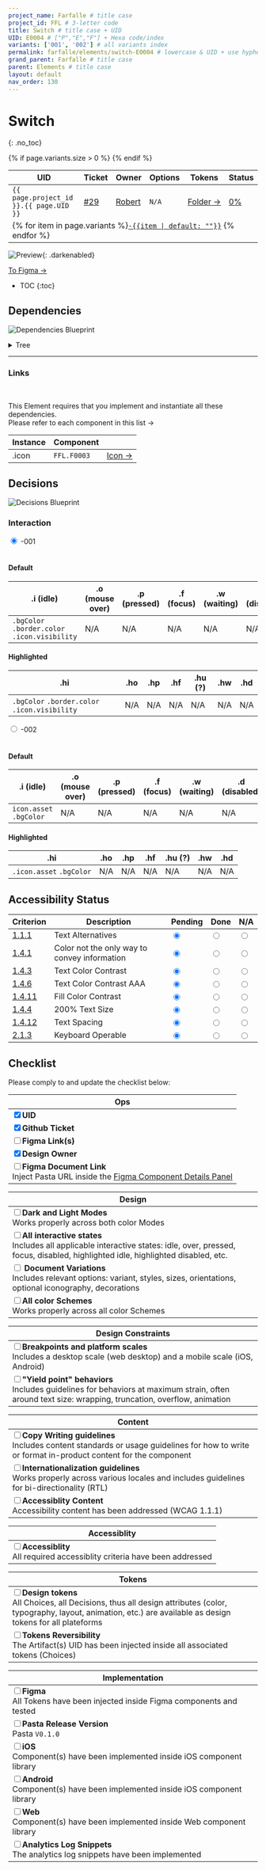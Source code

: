 ```yaml
---
project_name: Farfalle # title case
project_id: FFL # 3-letter code
title: Switch # title case + UID
UID: E0004 # ["P","E","F"] + Hexa code/index
variants: ['001', '002'] # all variants index
permalink: farfalle/elements/switch-E0004 # lowercase & UID + use hyphens › https://tinyurl.com/27kmc4rb
grand_parent: Farfalle # title case
parent: Elements # title case
layout: default
nav_order: 130
---
```


<!-- Utility scripts -->
<script defer src="{{ site.baseurl }}/assets/js/utilities/pasta-token-generation.js"></script>
<!-- Inject Pasta Apparatus ad hoc script ↓ -->
<script defer src="{{ site.baseurl }}/assets/js/apparatuses/index.js"></script>
<script defer src="{{ site.baseurl }}/assets/js/apparatuses/page-script.js"></script>

# Switch
{: .no_toc}

<table class="headTopBorder">
  <thead>
    <tr>
      <th>UID</th>
      <th>Ticket</th>
      <th>Owner</th>
      <th>Options</th>
      <th>Tokens</th>
      <th>Status</th>
    </tr>
  </thead>
  <tbody>
    <tr>
      <td><code>{{ page.project_id }}.{{ page.UID }}</code></td>
      <td><a href="https://github.com/yummly/pasta/issues/29">&#35;29</a></td>
      <td><a href="https://github.com/robert-ANML">Robert</a></td>
      <td><span data-toolclip='N/A'><code>N/A</code></span></td>
      <td><a href="{{ site.url }}/pasta/assets/projects/{{ page.project_id }}/tokens/">Folder&nbsp;→</a></td>
      <td><a href="#accessibility-status"><span id="statusWidget"></span><span>0%</span></a></td>
    </tr>
    {% if page.variants.size > 0 %}
    <tr>
      <td colspan="6" class="pageHeaderVariantsRow">
        {% for item in page.variants %}<a href="#{{ page.UID }}-{{item}}"><code>-{{item | default: ""}}</code></a> {% endfor %}
      </td>
    </tr>
    {% endif %}
  </tbody>
</table>


![Preview]({{site.baseurl}}/assets/projects/{{page.project_id}}/images/YPL-DOC-FFL-E0004-preview_01.png){: .darkenabled}

<a href="https://www.figma.com/file/le9hbXPWmA55qUA7a7otgH/Pasta-0.1.0?node-id=2116%3A38531" class="btn iconed figmaBadge">To Figma →<a>

- TOC
{:toc}

<!-- ## Layout -->

## Dependencies

![Dependencies Blueprint]({{site.baseurl}}/assets/projects/{{page.project_id}}/images/YPL-DOC-FFL-E0004-bp_dependencies_01.png)

<details>
<summary>Tree</summary>
 <section class="flex-1_2-cols">
   <div>
    <p>
      Tree-view of all nested items. <code>(optional)</code> means that the item is not always used and displayed depending on the Component Options.
    </p>
   </div>
   <div>
     {% highlight txt %}
          YPL.FFL.E0004
          └─ .icon
     {% endhighlight %}
   </div>
 </section>
</details>
<hr>

### Links

<section class="flex-1_2-cols">
   <div>
     <br>
    <p>
     This Element requires that you implement and instantiate all these dependencies.<br>
     Please refer to each component in this list&nbsp;→
     </p>
   </div>
   <div>
     <table>
       <thead>
         <tr>
           <th>Instance</th>
           <th>Component</th>
           <th></th>
         </tr>
       </thead>
        <tbody>
         <tr>
            <td>.icon</td>
            <td><span data-toolclip='"YPL.FFL.{{ page.UID }}.icon.asset.value": "{YPL.FFL.F0003-XXX}"'><code>FFL.F0003</code></span></td>
            <td><a href="{{site.baseurl}}/{{ page.project_name | downcase }}/primitives/icons-F0003" alt="Link to Icon page" class="btn">Icon →</a></td>
         </tr>
        </tbody>
     </table>
   </div>
 </section>

## Decisions

![Decisions Blueprint]({{site.baseurl}}/assets/projects/{{page.project_id}}/images/YPL-DOC-FFL-E0004-bp_decisions_01.png)

### Interaction


 <div class="tabs">
     <input type="radio" name="Variants" id="variant_01" checked="checked">
     <label for="variant_01">-001</label>
     <div class="tab">
        <br>
        <h4 class="no_toc">Default</h4>
        <table class="type-01 headerNoUpperCase colBordered headFramed">
          <!-- <caption>my caption</caption> -->
          <thead>
            <tr>
              <th>.i (idle)</th>
              <th>.o (mouse over)</th>
              <th>.p (pressed)</th>
              <th>.f (focus)</th>
              <th>.w (waiting)</th>
              <th>.d (disabled)</th>
            </tr>
          </thead>
          <tbody>
            <tr>
              <td>
                <span data-toolclip='"YPL.FFL.TKUI_D.{{ page.UID }}-001.bgColor.i.value": "{YPL.FFL.TKUI_C.colors.transparent.value}"'><code class="language-plaintext highlighter-rouge">.bgColor</code></span>
                <span data-toolclip='"YPL.FFL.TKUI_D.{{ page.UID }}-001.border.color.i.value": "{YPL.FFL.TKUI_C.colors.grey.300.value}"'><code class="language-plaintext highlighter-rouge">.border.color</code></span>
                <span data-toolclip='"YPL.FFL.TKUI_D.{{ page.UID }}-001.icon.visibility.i.value": "{YPL.CONST.boolean.false.value}"'><code class="language-plaintext highlighter-rouge">.icon.visibility</code></span>                                                  
              </td>
              <td><span class="dimmed">N/A</span></td>
              <td><span class="dimmed">N/A</span></td>
              <td><span class="dimmed">N/A</span></td>
              <td><span class="dimmed">N/A</span></td>
              <td><span class="dimmed">N/A</span></td>
            </tr>
          </tbody>
        </table>
        <h4 class="no_toc">Highlighted</h4>
        <table class="type-01 headerNoUpperCase colBordered headFramed">
          <!-- <caption>my caption</caption> -->
          <thead>
            <tr>
              <th>.hi</th>
              <th>.ho</th>
              <th>.hp</th>
              <th>.hf</th>
              <th>.hu <span data-toolclip='Occurs when a parent or grand-parent node loses the focus while the component is still highlighted. Cf. OSX Finder Columns View, when navigating within nested folders.'>(?)</span></th>
              <th>.hw</th>
              <th>.hd</th>
            </tr>
          </thead>
          <tbody>
          <tr>
            <td>
              <span data-toolclip='"YPL.FFL.TKUI_D.{{ page.UID }}-001.bgColor.hi.value": "YPL.FFL.TKUI_C.colors.grey.900.value"'><code class="language-plaintext highlighter-rouge">.bgColor</code></span>
              <span data-toolclip='"YPL.FFL.TKUI_D.{{ page.UID }}-001.border.color.hi.value": "{YPL.FFL.TKUI_C.colors.grey.900.value}"'><code class="language-plaintext highlighter-rouge">.border.color</code></span>
              <span data-toolclip='"YPL.FFL.TKUI_D.{{ page.UID }}-001.icon.visibility.hi.value": "{YPL.CONST.boolean.true.value}"'><code class="language-plaintext highlighter-rouge">.icon.visibility</code></span>                
            </td>
            <td><span class="dimmed">N/A</span></td>
            <td><span class="dimmed">N/A</span></td>
            <td><span class="dimmed">N/A</span></td>
            <td><span class="dimmed">N/A</span></td>
            <td><span class="dimmed">N/A</span></td>
            <td><span class="dimmed">N/A</span></td>
          </tr>
          </tbody>
        </table>
   </div>
   <input type="radio" name="Variants" id="variant_02">
   <label for="variant_02">-002</label>
   <div class="tab">
      <br>
      <h4 class="no_toc">Default</h4>
        <table class="type-01 headerNoUpperCase colBordered headFramed">
          <!-- <caption>my caption</caption> -->
          <thead>
            <tr>
              <th>.i (idle)</th>
              <th>.o (mouse over)</th>
              <th>.p (pressed)</th>
              <th>.f (focus)</th>
              <th>.w (waiting)</th>
              <th>.d (disabled)</th>
            </tr>
          </thead>
          <tbody>
            <tr>
              <td>
                <span data-toolclip='"YPL.FFL.TKUI_D.{{ page.UID }}-001.icon.asset.i.value": "{YPL.FFL.F0003-001}"'><code class="language-plaintext highlighter-rouge">icon.asset</code></span>              
                <span data-toolclip='"YPL.FFL.TKUI_D.{{ page.UID }}-001.bgColor.i.value": "YPL.FFL.TKUI_C.colors.teal.400.value"'><code class="language-plaintext highlighter-rouge">.bgColor</code></span>
              </td>
              <td><span class="dimmed">N/A</span></td>
              <td><span class="dimmed">N/A</span></td>
              <td><span class="dimmed">N/A</span></td>
              <td><span class="dimmed">N/A</span></td>
              <td><span class="dimmed">N/A</span></td>
            </tr>
          </tbody>
        </table>
        <h4 class="no_toc">Highlighted</h4>
        <table class="type-01 headerNoUpperCase colBordered headFramed">
          <!-- <caption>my caption</caption> -->
          <thead>
            <tr>
              <th>.hi</th>
              <th>.ho</th>
              <th>.hp</th>
              <th>.hf</th>
              <th>.hu <span data-toolclip='Occurs when a parent or grand-parent node loses the focus while the component is still highlighted. Cf. OSX Finder Columns View, when navigating within nested folders.'>(?)</span></th>
              <th>.hw</th>
              <th>.hd</th>
            </tr>
          </thead>
          <tbody>
          <tr>
            <td>
                <span data-toolclip='"YPL.FFL.TKUI_D.{{ page.UID }}-001.icon.asset.hi.value": "{YPL.FFL.F0003-027}"'><code class="language-plaintext highlighter-rouge">.icon.asset</code></span>              
                <span data-toolclip='"YPL.FFL.TKUI_D.{{ page.UID }}-001.bgColor.hi.value": "YPL.FFL.TKUI_C.colors.grey.500.value"'><code class="language-plaintext highlighter-rouge">.bgColor</code></span>            
            </td>
            <td><span class="dimmed">N/A</span></td>
            <td><span class="dimmed">N/A</span></td>
            <td><span class="dimmed">N/A</span></td>
            <td><span class="dimmed">N/A</span></td>
            <td><span class="dimmed">N/A</span></td>
            <td><span class="dimmed">N/A</span></td>
          </tr>
          </tbody>
        </table>
   </div>
 </div>




## Accessibility Status

 <table class="Last3ThCentered">
     <thead>
       <tr>
           <th>Criterion</th>
           <th>Description</th>
           <th>Pending</th>
           <th>Done</th>
           <th>N/A</th>
       </tr>
     </thead>
     <tbody>
       <tr>
           <td><a href="https://www.w3.org/TR/WCAG21/#text-alternatives">1.1.1</a></td>
           <td>Text Alternatives</td>
           <td><input type="radio"  data-status-category="accessibility" id="WCAG_1_1_1P" name="WCAG_1_1_1" value="pending" checked></td>
           <td><input type="radio"  data-status-category="accessibility" id="WCAG_1_1_1D" name="WCAG_1_1_1" value="done"></td>
           <td><input type="radio"  data-status-category="accessibility" id="WCAG_1_1_1N" name="WCAG_1_1_1" value="N/A"></td>
       </tr>
       <tr>
           <td><a href="https://www.w3.org/TR/WCAG21/#use-of-color">1.4.1</a></td>
           <td>Color not the only way to convey information</td>
           <td><input type="radio"  data-status-category="accessibility" id="WCAG_1_4_1P" name="WCAG_1_4_1" value="pending" checked></td>
           <td><input type="radio"  data-status-category="accessibility" id="WCAG_1_4_1D" name="WCAG_1_4_1" value="done"></td>
           <td><input type="radio"  data-status-category="accessibility" id="WCAG_1_4_1N" name="WCAG_1_4_1" value="N/A"></td>
       </tr>
       <tr>
           <td><a href="https://www.w3.org/TR/WCAG21/#contrast-minimum">1.4.3</a></td>
           <td>Text Color Contrast</td>
           <td><input type="radio"  data-status-category="accessibility" id="WCAG_1_4_3P" name="WCAG_1_4_3" value="pending" checked></td>
           <td><input type="radio"  data-status-category="accessibility" id="WCAG_1_4_3D" name="WCAG_1_4_3" value="done"></td>
           <td><input type="radio"  data-status-category="accessibility" id="WCAG_1_4_3N" name="WCAG_1_4_3" value="N/A"></td>
       </tr>
       <tr>
           <td><a href="https://www.w3.org/TR/WCAG21/#contrast-enhanced">1.4.6</a></td>
           <td>Text Color Contrast AAA</td>
           <td><input type="radio"  data-status-category="accessibility" id="WCAG_1_4_6P" name="WCAG_1_4_6" value="pending" checked></td>
           <td><input type="radio"  data-status-category="accessibility" id="WCAG_1_4_6D" name="WCAG_1_4_6" value="done"></td>
           <td><input type="radio"  data-status-category="accessibility" id="WCAG_1_4_6N" name="WCAG_1_4_6" value="N/A"></td>
       </tr>
       <tr>
           <td><a href="https://www.w3.org/TR/WCAG21/#non-text-contrast">1.4.11</a></td>
           <td>Fill Color Contrast</td>
           <td><input type="radio"  data-status-category="accessibility" id="WCAG_1_4_11P" name="WCAG_1_4_11" value="pending" checked></td>
           <td><input type="radio"  data-status-category="accessibility" id="WCAG_1_4_11D" name="WCAG_1_4_11" value="done"></td>
           <td><input type="radio"  data-status-category="accessibility" id="WCAG_1_4_11N" name="WCAG_1_4_11" value="N/A"></td>
       </tr>
       <tr>
           <td><a href="https://www.w3.org/TR/WCAG21/#resize-text">1.4.4</a></td>
           <td>200% Text Size</td>
           <td><input type="radio"  data-status-category="accessibility" id="WCAG_1_4_4P" name="WCAG_1_4_4" value="pending" checked></td>
           <td><input type="radio"  data-status-category="accessibility" id="WCAG_1_4_4D" name="WCAG_1_4_4" value="done"></td>
           <td><input type="radio"  data-status-category="accessibility" id="WCAG_1_4_4N" name="WCAG_1_4_4" value="N/A"></td>
       </tr>
       <tr>
           <td><a href="https://www.w3.org/TR/WCAG21/#text-spacing">1.4.12</a></td>
           <td>Text Spacing</td>
           <td><input type="radio"  data-status-category="accessibility" id="WCAG_1_4_12P" name="WCAG_1_4_12" value="pending" checked></td>
           <td><input type="radio"  data-status-category="accessibility" id="WCAG_1_4_12D" name="WCAG_1_4_12" value="done"></td>
           <td><input type="radio"  data-status-category="accessibility" id="WCAG_1_4_12N" name="WCAG_1_4_12" value="N/A"></td>
       </tr>
       <tr>
           <td><a href="https://www.w3.org/TR/WCAG21/#keyboard-no-exception">2.1.3</a></td>
           <td>Keyboard Operable</td>
           <td><input type="radio"  data-status-category="accessibility" id="WCAG_2_1_3P" name="WCAG_2_1_3" value="pending" checked></td>
           <td><input type="radio"  data-status-category="accessibility" id="WCAG_2_1_3D" name="WCAG_2_1_3" value="done"></td>
           <td><input type="radio"  data-status-category="accessibility" id="WCAG_2_1_3N" name="WCAG_2_1_3" value="N/A"></td>
       </tr>
     </tbody>
 </table>

## Checklist

Please comply to and update the checklist below:

| Ops                                                                                                                                                                                                                                                                             |
| ------------------------------------------------------------------------------------------------------------------------------------------------------------------------------------------------------------------------------------------------------------------------------- |
| <input type="checkbox" data-status-category="ops" class="checklistItem" checked><strong>UID</strong>                                                                                                                                                                            |
| <input type="checkbox" data-status-category="ops" class="checklistItem" checked><strong>Github Ticket</strong>                                                                                                                                                                  |
| <input type="checkbox" data-status-category="ops" class="checklistItem"><strong>Figma Link(s)</strong>                                                                                                                                                                          |
| <input type="checkbox" data-status-category="ops" class="checklistItem" checked><strong>Design Owner</strong>                                                                                                                                                                   |
| <input type="checkbox" data-status-category="ops" class="checklistItem"><strong>Figma Document Link</strong><br>Inject Pasta URL inside the [Figma Component Details Panel](https://help.figma.com/hc/en-us/articles/360055203533-Use-the-Inspect-panel#View_component_details) |

| Design                                                                                                                                                                                                                                               |
| ---------------------------------------------------------------------------------------------------------------------------------------------------------------------------------------------------------------------------------------------------- |
| <input type="checkbox" data-status-category="design" class="checklistItem"><strong>Dark and Light Modes</strong><br>Works properly across both color Modes                                                                                           |
| <input type="checkbox" data-status-category="design" class="checklistItem"><strong>All interactive states</strong><br>Includes all applicable interactive states: idle, over, pressed, focus, disabled, highlighted idle, highlighted disabled, etc. |
| <input type="checkbox" data-status-category="design" class="checklistItem"> <strong>Document Variations</strong><br>Includes relevant options: variant, styles, sizes, orientations, optional iconography, decorations                               |
| <input type="checkbox" data-status-category="design" class="checklistItem"><strong>All color Schemes</strong><br>Works properly across all color Schemes                                                                                             |

| Design Constraints                                                                                                                                                                                                                            |
| --------------------------------------------------------------------------------------------------------------------------------------------------------------------------------------------------------------------------------------------- |
| <input type="checkbox" data-status-category="design" class="checklistItem"><strong>Breakpoints and platform scales</strong><br>Includes a desktop scale (web desktop) and a mobile scale (iOS, Android)                                       |
| <input type="checkbox" data-status-category="design" class="checklistItem"><strong>"Yield point" behaviors</strong><br>Includes guidelines for behaviors at maximum strain, often around text size: wrapping, truncation, overflow, animation |

| Content                                                                                                                                                                                                                                |
| -------------------------------------------------------------------------------------------------------------------------------------------------------------------------------------------------------------------------------------- |
| <input type="checkbox" data-status-category="content" class="checklistItem"><strong>Copy Writing guidelines</strong><br>Includes content standards or usage guidelines for how to write or format in-product content for the component |
| <input type="checkbox" data-status-category="content" class="checklistItem"><strong>Internationalization guidelines</strong><br>Works properly across various locales and includes guidelines for bi-directionality (RTL)              |
| <input type="checkbox" data-status-category="content" class="checklistItem"><strong>Accessiblity Content</strong><br>Accessibility content has been addressed (WCAG 1.1.1)                                                             |

| Accessiblity                                                                                                                                                                     |
| -------------------------------------------------------------------------------------------------------------------------------------------------------------------------------- |
| <input type="checkbox" data-status-category="accessibility-global" class="checklistItem"><strong>Accessiblity</strong><br>All required accessiblity criteria have been addressed |

| Tokens                                                                                                                                                                                                                                                                                            |
| ------------------------------------------------------------------------------------------------------------------------------------------------------------------------------------------------------------------------------------------------------------------------------------------------- |
| <input type="checkbox" data-status-category="tokens" class="checklistItem" data-status-category="tokens" ><strong>Design tokens</strong><br>All Choices, all Decisions, thus all design attributes (color, typography, layout, animation, etc.) are available as design tokens for all plateforms |
| <input type="checkbox" data-status-category="tokens" class="checklistItem"><strong>Tokens Reversibility</strong><br>The Artifact(s) UID has been injected inside all associated tokens (Choices)                                                                                                  |

| Implementation                                                                                                                                                                 |
| ------------------------------------------------------------------------------------------------------------------------------------------------------------------------------ |
| <input type="checkbox" data-status-category="implementation" class="checklistItem"><strong>Figma</strong><br>All Tokens have been injected inside Figma components and tested  |
| <input type="checkbox" data-status-category="implementation" class="checklistItem"><strong>Pasta Release Version</strong><br>Pasta `V0.1.0`                                    |
| <input type="checkbox" data-status-category="implementation" class="checklistItem"><strong>iOS</strong><br>Component(s) have been implemented inside iOS component library     |
| <input type="checkbox" data-status-category="implementation" class="checklistItem"><strong>Android</strong><br>Component(s) have been implemented inside iOS component library  |
| <input type="checkbox" data-status-category="implementation" class="checklistItem"><strong>Web</strong><br>Component(s) have been implemented inside Web component library     |
| <input type="checkbox" data-status-category="implementation" class="checklistItem"><strong>Analytics Log Snippets</strong><br>The analytics log snippets have been implemented |
